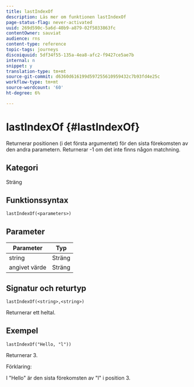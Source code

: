 ```yaml
---
title: lastIndexOf
description: Läs mer om funktionen lastIndexOf
page-status-flag: never-activated
uuid: 269d590c-5a6d-40b9-a879-02f5033863fc
contentOwner: sauviat
audience: rns
content-type: reference
topic-tags: journeys
discoiquuid: 5df34f55-135a-4ea8-afc2-f9427ce5ae7b
internal: n
snippet: y
translation-type: tm+mt
source-git-commit: d6360d616199d597255610959432c7b93fd4e25c
workflow-type: tm+mt
source-wordcount: '60'
ht-degree: 6%

---
```



# lastIndexOf {#lastIndexOf}

Returnerar positionen (i det första argumentet) för den sista förekomsten av den andra parametern. Returnerar -1 om det inte finns någon matchning.

## Kategori

Sträng

## Funktionssyntax

`lastIndexOf(<parameters>)`

## Parameter

| Parameter | Typ |
|-----------|------------------|
| string | Sträng |
| angivet värde | Sträng |

## Signatur och returtyp

`lastIndexOf(<string>,<string>)`

Returnerar ett heltal.

## Exempel

`lastIndexOf("Hello, "l"))`

Returnerar 3.

Förklaring:

I &quot;Hello&quot; är den sista förekomsten av &quot;l&quot; i position 3.
